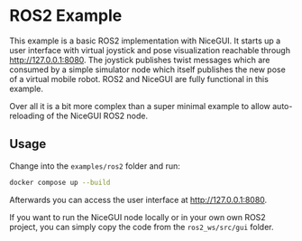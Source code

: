 # ROS2 Example

This example is a basic ROS2 implementation with NiceGUI.
It starts up a user interface with virtual joystick and pose visualization reachable through http://127.0.0.1:8080.
The joystick publishes twist messages which are consumed by a simple simulator node which itself publishes the new pose of a virtual mobile robot.
ROS2 and NiceGUI are fully functional in this example.

Over all it is a bit more complex than a super minimal example to allow auto-reloading of the NiceGUI ROS2 node.

## Usage

Change into the `examples/ros2` folder and run:

```bash
docker compose up --build
```

Afterwards you can access the user interface at http://127.0.0.1:8080.

If you want to run the NiceGUI node locally or in your own own ROS2 project, you can simply copy the code from the `ros2_ws/src/gui` folder.
